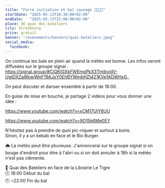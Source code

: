 ```yaml
---
title: "Forró initiation et bal sauvage 💃🇧🇷🕺"
startDate: "2025-05-13T18:30:00+02:00"
endDate:   "2025-05-13T22:00:00+02:00"
place: 36 quai des bateliers
city: Strasbourg
price: gratuit
banner: "/evenements/banners/quai-bateliers.jpeg"
social_media:
  facebook: 
---
```


On continue les bals en plein air quand la météo est bonne. Les infos seront diffusées sur le groupe signal : https://signal.group/#CjQKIGXkFWEmgPkX3TmibvjdV-UgtDXZajRkwjWnF19AJxY0EhBYWmbHZt421KVe1ADWHxG_

On peut discuter et danser ensemble à partir de 18:00.

En guise de mise en bouche, je partage 2 vidéos pour vous donner une idée :

https://www.youtube.com/watch?v=xCM17UIY6UU

https://www.youtube.com/watch?v=9O15k6Me0EY

N'hésitez pas à prendre de quoi pic-niquer et surtout à boire.  
Sinon, il y a un kebab en face et le Bio Burger.  

🌦️ La météo peut être pluvieuse. J'annoncerai sur le groupe signal si on bouge d'endroit pour être à l'abri ou si on doit annuler à 18h si la météo n'est pas clémente.

📌 Quai des Bateliers en face de la Librairie Le Tigre  
🕖 18:00 Début du bal  
🕙 ~22:00 Fin du bal